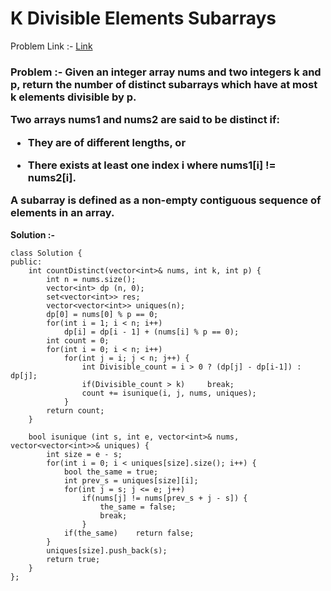 # K Divisible Elements Subarrays

Problem Link :- [Link](https://leetcode.com/problems/k-divisible-elements-subarrays/)

<h3>
Problem :- Given an integer array nums and two integers k and p, return the number of distinct subarrays which have at most k elements divisible by p.

Two arrays nums1 and nums2 are said to be distinct if:

  * They are of different lengths, or
  
  * There exists at least one index i where nums1[i] != nums2[i].
  
A subarray is defined as a non-empty contiguous sequence of elements in an array.
</h3>


**Solution :-**
```
class Solution {
public:
    int countDistinct(vector<int>& nums, int k, int p) {
        int n = nums.size();
        vector<int> dp (n, 0);
        set<vector<int>> res;
        vector<vector<int>> uniques(n);
        dp[0] = nums[0] % p == 0;
        for(int i = 1; i < n; i++)
            dp[i] = dp[i - 1] + (nums[i] % p == 0);
        int count = 0;
        for(int i = 0; i < n; i++)
            for(int j = i; j < n; j++) {
                int Divisible_count = i > 0 ? (dp[j] - dp[i-1]) : dp[j];
                if(Divisible_count > k)     break;
                count += isunique(i, j, nums, uniques);
            }
        return count;
    }
    
    bool isunique (int s, int e, vector<int>& nums, vector<vector<int>>& uniques) {
        int size = e - s;
        for(int i = 0; i < uniques[size].size(); i++) {
            bool the_same = true;
            int prev_s = uniques[size][i];
            for(int j = s; j <= e; j++) 
                if(nums[j] != nums[prev_s + j - s]) {
                    the_same = false;
                    break;
                }
            if(the_same)    return false;
        }
        uniques[size].push_back(s);
        return true;
    }
};
```
